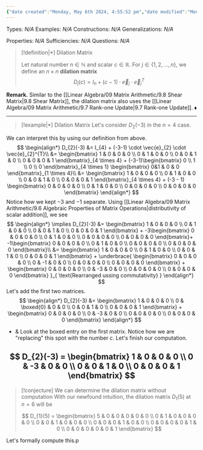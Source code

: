 ```yaml
---
{"date created":"Monday, May 6th 2024, 4:55:52 pm","date modified":"Monday, May 6th 2024, 5:25:59 pm","time spent":"29 min","tags":["Type/Definition","Topic/Linear_Algebra","Type/Example"],"links":"[[09 Matrix Arithmetic]]","dg-publish":true,"permalink":"/linear-algebra/09-matrix-arithmetic/9-9-dilation-matrix/","dgPassFrontmatter":true}
---
```


Types: *N/A*
Examples: *N/A*
Constructions: *N/A*
Generalizations: *N/A*

Properties: *N/A*
Sufficiencies: *N/A*
Questions: *N/A*

> [!definition|*] Dilation Matrix
> 
> Let natural number $n \in \mathbb{N}$ and scalar $c \in \mathbb{R}$. For $j \in \{ 1,2,\dots,n \}$, we define an $n \times n$ **dilation matrix** 
> $$
> D_{j}(c) = I_{n} + (c-1) \cdot \vec{e}_{j} \cdot \vec{e}_{j}^{T}
> $$

**Remark.** Similar to the [[Linear Algebra/09 Matrix Arithmetic/9.8 Shear Matrix\|9.8 Shear Matrix]], the dilation matrix also uses the [[Linear Algebra/09 Matrix Arithmetic/9.7 Rank-one Update\|9.7 Rank-one Update]].
 <span style='float:right;'>$\blacklozenge$</span>

---

> [!example|*] Dilation Matrix
> Let's consider $D_{2}(-3)$ in the $n=4$ case.

We can interpret this by using our definition from above.
$$
\begin{align*}
D_{2}(-3) &= I_{4} + (-3-1) \cdot \vec{e}_{2} \cdot \vec{e}_{2}^{T}\\
&= \begin{bmatrix}
1 & 0 & 0 & 0 \\
0 & 1 & 0 & 0 \\
0 & 0 & 1 & 0 \\
0 & 0 & 0 & 1
\end{bmatrix}_{4 \times 4} + (-3-1)\begin{bmatrix}
0 \\
1 \\
0 \\
0
\end{bmatrix}_{4 \times 1} \begin{bmatrix}
0&1  & 0 & 0
\end{bmatrix}_{1 \times 4}\\
&= \begin{bmatrix}
1 & 0 & 0 & 0 \\
0 & 1 & 0 & 0 \\
0 & 0 & 1 & 0 \\
0 & 0 & 0 & 1
\end{bmatrix}_{4 \times 4} + (-3 - 1) \begin{bmatrix}
0 & 0 & 0 & 0 \\
0 & 1 & 0 & 0 \\
0 & 0 & 0 & 0 \\
0 & 0 & 0 & 0
\end{bmatrix}
\end{align*}
$$
Notice how we kept $-3$ and $-1$ separate. Using [[Linear Algebra/09 Matrix Arithmetic/9.6 Algebraic Properties of Matrix Operations\|distributivity of scalar addition]], we see
$$
\begin{align*}
\implies D_{2}(-3) &= \begin{bmatrix}
1 & 0 & 0 & 0 \\
0 & 1 & 0 & 0 \\
0 & 0 & 1 & 0 \\
0 & 0 & 0 & 1
\end{bmatrix} + -3\begin{bmatrix}
0 & 0 & 0 & 0 \\
0 & 1 & 0 & 0 \\
0 & 0 & 0 & 0 \\
0 & 0 & 0 & 0
\end{bmatrix}+ -1\begin{bmatrix}
0 & 0 & 0 & 0 \\
0 & 1 & 0 & 0 \\
0 & 0 & 0 & 0 \\
0 & 0 & 0 & 0
\end{bmatrix}\\
&= \begin{bmatrix}
1 & 0 & 0 & 0 \\
0 & 1 & 0 & 0 \\
0 & 0 & 1 & 0 \\
0 & 0 & 0 & 1
\end{bmatrix} + \underbrace{ \begin{bmatrix}
0 & 0 & 0 & 0 \\
0 & -1 & 0 & 0 \\
0 & 0 & 0 & 0 \\
0 & 0 & 0 & 0
\end{bmatrix} + \begin{bmatrix}
0 & 0 & 0 & 0 \\
0 & -3 & 0 & 0 \\
0 & 0 & 0 & 0 \\
0 & 0 & 0 & 0
\end{bmatrix} }_{ \text{Rearranged ussing commutativity} }
\end{align*}
$$
Let's add the first two matrices.
$$
\begin{align*}
D_{2}(-3) &= \begin{bmatrix}
1 & 0 & 0 & 0 \\
0 & \boxed{0} & 0 & 0 \\
0 & 0 & 1 & 0 \\
0 & 0 & 0 & 1
\end{bmatrix} + \begin{bmatrix}
0 & 0 & 0 & 0 \\
0 & -3 & 0 & 0 \\
0 & 0 & 0 & 0 \\
0 & 0 & 0 & 0
\end{bmatrix}
\end{align*}
$$
- & Look at the boxed entry on the first matrix. Notice how we are "replacing" this spot with the number $c$. Let's finish our computation.

$$
D_{2}(-3) = \begin{bmatrix}
1 & 0 & 0 & 0 \\
0 & -3 & 0 & 0 \\
0 & 0 & 1 & 0 \\
0 & 0 & 0 & 1
\end{bmatrix}
$$
--- 

> [!conjecture] We can determine the dilation matrix without computation
> With our newfound intuition, the dilation matrix $D_{1}(5)$ at $n=6$ will be
> 
> $$
> D_{1}(5) = \begin{bmatrix}
> 5 & 0 & 0 & 0 & 0 & 0 \\
> 0 & 1 & 0 & 0 & 0 & 0 \\
> 0 & 0 & 1 & 0 & 0 & 0 \\
> 0 & 0 & 0 & 1 & 0 & 0 \\
> 0 & 0 & 0 & 0 & 1 & 0 \\
> 0 & 0 & 0 & 0 & 0 & 1
> \end{bmatrix}
> $$

Let's formally compute this.p